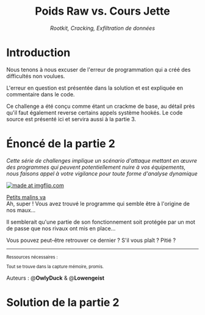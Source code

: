 <div align="center">
    <h1 style=>Poids Raw vs. Cours Jette</h1>
    <i>Rootkit, Cracking, Exfiltration de données</i> 
</div>

# Introduction

Nous tenons à nous excuser de l'erreur de programmation qui a créé des difficultés non voulues.

L'erreur en question est présentée dans la solution et est expliquée en commentaire dans le code.

Ce challenge a été conçu comme étant un crackme de base, au détail près qu'il faut également reverse certains appels système hookés. Le code source est présenté ici et servira aussi à la partie 3.

# Énoncé de la partie 2

<div style="margin-bottom: 1em;"><i>Cette série de challenges implique un scénario d'attaque mettant en œuvre des programmes qui peuvent potentiellement nuire à vos équipements, nous faisons appel à votre vigilance pour toute forme d'analyse dynamique</i></div>

<a href="https://imgflip.com/i/8or3rq"><img src="https://i.imgflip.com/8or3rq.jpg" title="made at imgflip.com"/></a><div><a href="https://imgflip.com/memegenerator">Petits malins va</a></div>
Ah, super ! Vous avez trouvé le programme qui semble être à l'origine de nos maux... 

Il semblerait qu'une partie de son fonctionnement soit protégée par un mot de passe que nos rivaux ont mis en place...

Vous pouvez peut-être retrouver ce dernier ? S'il vous plaît ? Pitié ?

*** 
<div class="bottom-page" style="font-size: 0.8em">
	<p class="first">Ressources nécessaires :</p>
<p  class="first">Tout se trouve dans la capture mémoire, promis. </p>
</div>

Auteurs : @**OwlyDuck** & @**Lowengeist**

# Solution de la partie 2